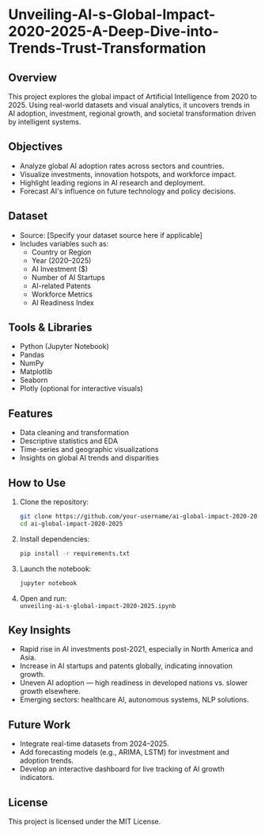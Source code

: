 # Unveiling-AI-s-Global-Impact-2020-2025-A-Deep-Dive-into-Trends-Trust-Transformation

## Overview
This project explores the global impact of Artificial Intelligence from 2020 to 2025. Using real-world datasets and visual analytics, it uncovers trends in AI adoption, investment, regional growth, and societal transformation driven by intelligent systems.

## Objectives
- Analyze global AI adoption rates across sectors and countries.
- Visualize investments, innovation hotspots, and workforce impact.
- Highlight leading regions in AI research and deployment.
- Forecast AI's influence on future technology and policy decisions.

## Dataset
- Source: [Specify your dataset source here if applicable]
- Includes variables such as:
  - Country or Region
  - Year (2020–2025)
  - AI Investment ($)
  - Number of AI Startups
  - AI-related Patents
  - Workforce Metrics
  - AI Readiness Index

## Tools & Libraries
- Python (Jupyter Notebook)
- Pandas
- NumPy
- Matplotlib
- Seaborn
- Plotly (optional for interactive visuals)

## Features
- Data cleaning and transformation
- Descriptive statistics and EDA
- Time-series and geographic visualizations
- Insights on global AI trends and disparities

## How to Use
1. Clone the repository:
   ```bash
   git clone https://github.com/your-username/ai-global-impact-2020-2025.git
   cd ai-global-impact-2020-2025
   ```

2. Install dependencies:
   ```bash
   pip install -r requirements.txt
   ```

3. Launch the notebook:
   ```bash
   jupyter notebook
   ```

4. Open and run:  
   `unveiling-ai-s-global-impact-2020-2025.ipynb`

## Key Insights
- Rapid rise in AI investments post-2021, especially in North America and Asia.
- Increase in AI startups and patents globally, indicating innovation growth.
- Uneven AI adoption — high readiness in developed nations vs. slower growth elsewhere.
- Emerging sectors: healthcare AI, autonomous systems, NLP solutions.

## Future Work
- Integrate real-time datasets from 2024–2025.
- Add forecasting models (e.g., ARIMA, LSTM) for investment and adoption trends.
- Develop an interactive dashboard for live tracking of AI growth indicators.

## License
This project is licensed under the MIT License.

